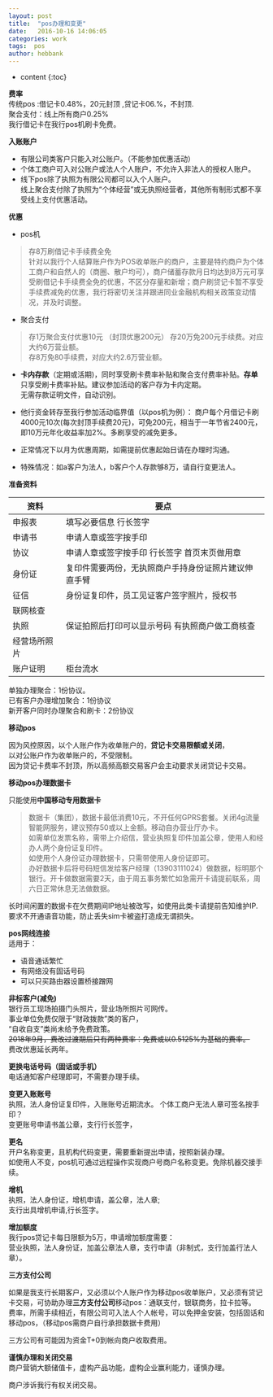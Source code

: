 ```yaml
---
layout: post
title:  "pos办理和变更"
date:   2016-10-16 14:06:05
categories: work
tags:  pos
author: hebbank
---
```


* content
{:toc}


**费率**   
传统pos :借记卡0.48%，20元封顶 ,贷记卡06.%，不封顶.  
聚合支付：线上所有商户0.25%  
我行借记卡在我行pos机刷卡免费。  




**入账账户**   
- 有限公司类客户只能入对公账户。（不能参加优惠活动）  
- 个体工商户可入对公账户或法人个人账户，不允许入非法人的授权人账户。    
- 线下pos除了执照为有限公司都可以入个人账户。   
线上聚合支付除了执照为“个体经营”或无执照经营者，其他所有制形式都不享受线上支付优惠活动。

**优惠**   

- pos机   
>存8万刷借记卡手续费全免  
针对以我行个人结算账户作为POS收单账户的商户，主要是特约商户为个体工商户和自然人的（商圈、散户均可），商户储蓄存款月日均达到8万元可享受刷借记卡手续费全免的优惠，不区分存量和新增；商户刷贷记卡暂不享受手续费减免的优惠，我行将密切关注并跟进同业金融机构相关政策变动情况，并及时调整。​  

- 聚合支付

>存1万聚合支付优惠10元 （封顶优惠200元）
存20万免200元手续费。对应大约6万营业额。  
存8万免80手续费，对应大约2.6万营业额。  

 - **卡内存款**（定期或活期)，同时享受刷卡费率补贴和聚合支付费率补贴。**存单** 只享受刷卡费率补贴。建议参加活动的客户存为卡内定期。  
 无需存款证明文件，自动识别。  

 - 他行资金转存至我行参加活动临界值（以pos机为例）：
商户每个月借记卡刷4000元10次(每次封顶手续费20元)，可免200元，相当于一年节省2400元，即10万元年化收益率加2%。多刷享受的减免更多。     
 - 正常情况下以月为优惠周期，如需提前优惠起始日请在办理时沟通。  
 - 特殊情况：如a客户为法人，b客户个人存款够8万，请自行变更法人。  

**准备资料**   

资料|要点  
---|---   
申报表|填写必要信息 行长签字  
申请书|申请人章或签字按手印  
协议|申请人章或签字按手印 行长签字  首页末页做用章   
身份证|复印件需要两份，无执照商户手持身份证照片建议伸直手臂  
征信|身份证复印件，员工见证客户签字照片，授权书    
联网核查|  
执照|保证拍照后打印可以显示号码 有执照商户做工商核查  
经营场所照片|  
账户证明|柜台流水  


单独办理聚合：1份协议。  
已有客户办理增加聚合：1份协议   
新开客户同时办理聚合和刷卡：2份协议  

**移动pos**   

因为风控原因，以个人账户作为收单账户的，**贷记卡交易限额或关闭**，  
以对公账户作为收单账户的，不受限制。  
因为贷记卡费率不封顶，所以高频高额交易客户会主动要求关闭贷记卡交易。  

**移动pos办理数据卡**   

只能使用**中国移动专用数据卡**  
> 数据卡（集团），数据卡最低消费10元，不开任何GPRS套餐。关闭4g流量智能网服务，建议预存50或以上金额。移动自办营业厅办卡。  
如需单位发票名称，需带上介绍信，营业执照复印件加盖公章，使用人和经办人两个身份证复印件。  
如使用个人身份证办理数据卡，只需带使用人身份证即可。  
办好数据卡后将号码短信发给客户经理（13903111024）做数据，标明那个银行。开卡做数据需要2天，由于周五事务繁忙如急需开卡请提前联系，周六日正常休息无法做数据。   

长时间闲置的数据卡在欠费期间IP地址被改写，如使用此类卡请提前告知维护IP.  
要求不开通语音功能，防止丢失sim卡被盗打造成无谓损失。   

**pos网线连接**   
适用于：  
- 语音通话繁忙  
- 有网络没有固话号码   
- 可以只买路由器设置桥接蹭网  

**非标客户(减免)**   
银行员工现场拍摄门头照片，营业场所照片可网传。  
事业单位免费仅限于“财政拨款”类的客户，  
“自收自支”类尚未给予免费政策。  
~~2018年9月，费改过渡期后只有两种费率：免费或以0.5125%为基础的费率。~~    
费改优惠延长两年。  

**更换电话号码（固话或手机）**   
电话通知客户经理即可，不需要办理手续。   

**变更入账账号**   
执照，法人身份证复印件，入账账号近期流水。  个体工商户无法人章可签名按手印？  
变更账号申请书盖公章，支行行长签字，

**更名**  
开户名称变更，且机构代码变更，需要重新提出申请，按照新装办理。  
如使用人不变，pos机可通过远程操作实现商户号商户名称变更。免除机器交接手续。  

**增机**  
执照，法人身份证，增机申请，盖公章，法人章;  
支行出具增机申请,行长签字。  

**增加额度**  
我行pos贷记卡每日限额为5万，申请增加额度需要：  
营业执照，法人身份证，加盖公章法人章，支行申请（非制式，支行加盖行法人章）。  

**三方支付公司**   

如果是我支行长期客户，又必须以个人账户作为移动pos收单账户，又必须有贷记卡交易，可协助办理**三方支付公司**移动pos：通联支付，银联商务，拉卡拉等。  
费率，所需手续相近，有限公司可入法人个人帐号，可以免押金安装，包括固话和移动pos，（移动pos需商户自行承担数据卡费用）   

三方公司有可能因为资金T+0到帐向商户收取费用。  

**谨慎办理和关闭交易**   
商户营销大额储值卡，虚构产品功能，虚构企业赢利能力，谨慎办理。   

商户涉诉我行有权关闭交易。  
